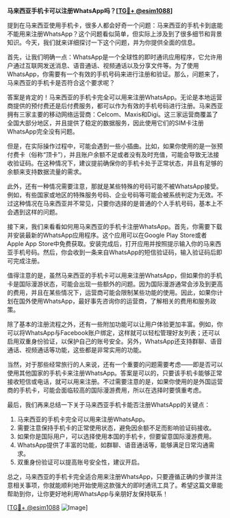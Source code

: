 **马来西亚手机卡可以注册WhatsApp吗？[[TG💪+ @esim1088](https://t.me/s/esim1088)]**

提到在马来西亚使用手机卡，很多人都会好奇一个问题：马来西亚的手机卡到底能不能用来注册WhatsApp？这个问题看似简单，但实际上涉及到了很多细节和背景知识。今天，我们就来详细探讨一下这个问题，并为你提供全面的信息。

首先，让我们明确一点：WhatsApp是一个全球性的即时通讯应用程序，它允许用户通过互联网发送消息、语音通话、视频通话以及分享文件等。为了使用WhatsApp，你需要有一个有效的手机号码来进行注册和验证。那么，问题来了，马来西亚的手机卡是否符合这个要求呢？

答案是肯定的！马来西亚的手机卡完全可以用来注册WhatsApp。无论是本地运营商提供的预付费还是后付费服务，都可以作为有效的手机号码进行注册。马来西亚拥有三家主要的移动网络运营商：Celcom、Maxis和Digi。这三家运营商覆盖了全国大部分地区，并且提供了稳定的数据服务，因此使用它们的SIM卡注册WhatsApp完全没有问题。

但是，在实际操作过程中，可能会遇到一些小插曲。比如，如果你使用的是一张预付费卡（俗称“顶卡”），并且账户余额不足或者没有及时充值，可能会导致无法接收验证码。在这种情况下，建议提前确保你的手机卡处于正常状态，并且有足够的余额来支持数据流量的需求。

此外，还有一种情况需要注意，那就是某些特殊的号码可能不被WhatsApp接受。例如，有些国家或地区的特殊服务号码、企业号码等可能会被系统判定为无效。不过这种情况在马来西亚并不常见，只要你选择的是普通的个人手机号码，基本上不会遇到这样的问题。

接下来，我们来看看如何用马来西亚的手机卡注册WhatsApp。首先，你需要下载并安装最新的WhatsApp应用程序。这个应用可以在Google Play Store或者Apple App Store中免费获取。安装完成后，打开应用并按照提示输入你的马来西亚手机号码。然后，你会收到一条来自WhatsApp的短信验证码，输入验证码后即可完成注册。

值得注意的是，虽然马来西亚的手机卡可以用来注册WhatsApp，但如果你的手机卡是国际漫游状态，可能会出现一些额外的问题。因为国际漫游通常会涉及到更高的费用，并且在某些情况下，运营商可能会限制某些功能的使用。因此，如果你计划在国外使用WhatsApp，最好事先咨询你的运营商，了解相关的费用和服务政策。

除了基本的注册流程之外，还有一些附加功能可以让用户体验更加丰富。例如，你可以将WhatsApp与Facebook账户绑定，这样就可以轻松管理好友列表；还可以启用双重身份验证，以保护自己的账号安全。另外，WhatsApp还支持群聊、语音通话、视频通话等功能，这些都是非常实用的功能。

当然，对于那些经常旅行的人来说，还有一个重要的问题需要考虑——即是否可以使用其他国家的手机卡来注册WhatsApp。答案是可以的，只要该手机卡能够正常接收短信或电话，就可以用来注册。不过需要注意的是，如果你使用的是外国运营商的手机卡，可能会面临较高的国际漫游费用，所以在选择时要慎重考虑。

最后，我们再来总结一下关于马来西亚手机卡能否注册WhatsApp的关键点：

1. 马来西亚的手机卡完全可以用来注册WhatsApp。
2. 需要注意保持手机卡的正常使用状态，避免因余额不足而影响验证码接收。
3. 如果你是国际用户，可以选择使用本国的手机卡，但要留意国际漫游费用。
4. WhatsApp提供了丰富的功能，如群聊、语音通话等，能够满足日常沟通需求。
5. 双重身份验证可以提高账号安全性，建议开启。

总之，马来西亚的手机卡完全适合用来注册WhatsApp，只要遵循正确的步骤并注意相关事项，你就能顺利地开始使用这款强大的即时通讯工具了。希望这篇文章能帮助到你，让你更好地利用WhatsApp与亲朋好友保持联系！

[[TG💪+ @esim1088](https://t.me/s/esim1088) ![Image](https://i.postimg.cc/4NQfJmqS/Snipaste-2025-05-13-00-14-12.png)]